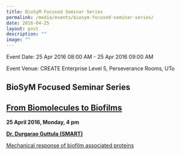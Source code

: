 ```yaml
---
title: BioSyM Focused Seminar Series
permalink: /media/events/biosym-focused-seminar-series/
date: 2016-04-25
layout: post
description: ""
image: ""
---
```


Event Date: 25 Apr 2016 08:00 AM - 25 Apr 2016 09:00 AM

Event Venue: CREATE Enterprise Level 5, Perseverance Rooms, UTo

BioSyM Focused Seminar Series 
------------------------------

[From Biomolecules to Biofilms](http://web.mit.edu/smart/research/biosym/Biomolecules%20to%20biofilms.pdf)
----------------------------------------------------------------------------------------------------------

**25 April 2016, Monday, 4 pm**

**[Dr. Durgarao Guttula (SMART)](http://web.mit.edu/smart/research/biosym/Durgarao.pdf)**

 [Mechanical response of biofilm associated proteins](http://web.mit.edu/smart/research/biosym/Durgarao.pdf)